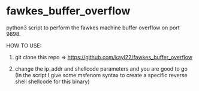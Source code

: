 # fawkes_buffer_overflow

python3 script to perform the fawkes machine buffer overflow on port 9898.

HOW TO USE:
1. git clone this repo => https://github.com/kayl22/fawkes_buffer_overflow

2. change the ip_addr and shellcode parameters and you are good to go
(In the script I give some msfenom syntax to create a specific reverse shell shellcode for this binary)
